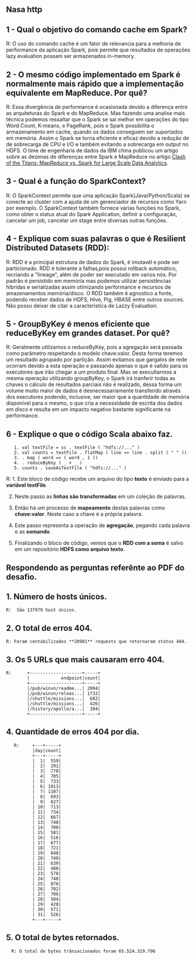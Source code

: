 ## Nasa http

## 1 - Qual o objetivo do comando cache em Spark?
R: O uso do comando cache é um fator de relevancia para a melhoria de performance da aplicação Spark, pois permite que resultados de
operações lazy evaluation possam ser armazenados in-memory.

## 2 - O mesmo código implementado em Spark é normalmente mais rápido que a implementação equivalente em MapReduce. Por quê?
R: Essa divergência de performance é ocasionada devido a diferença entre as arquiteturas do Spark e do MapReduce. Mas fazendo uma analise
mais técnica podemos ressaltar que o Spark se sai melhor em operações do tipo Word Count, K-means, e PageRank, pois o Spark possibilita
o armazenamento em cache, quando os dados conseguem ser suportados em memória. Assim o Spark se torna eficiente e eficaz devido a redução de
de sobrecarga de CPU e I/O e também evitando a sobrecarga em output no HDFS.
O time de engenharia de dados da IBM china publicou um artigo sobre as dezenas de diferenças entre Spark e MapReduce no artigo
[Clash of the Titans: MapReduce vs. Spark for Large Scale Data Analytics](http://www.vldb.org/pvldb/vol8/p2110-shi.pdf).

## 3 - Qual é a função do SparkContext?
R: O SparkContext permite que uma aplicação Spark(Java/Python/Scala) se conecte ao cluster com a ajuda de um gerenciador de recursos
como Yarn por exemplo. O SparkContext também fornece várias funções no Spark, como obter o status atual do Spark Application,
definir a configuração, cancelar um job, cancelar um stage entre diversas outras funções.

## 4 - Explique com suas palavras o que é Resilient Distributed Datasets (RDD):
R: RDD é a principal estrutura de dados do Spark, é imutavél e pode ser particionado. RDD é tolerante a falhas,pois possui rollback automático, recriando a "lineage", além de poder ser executado em varios nós.
Por padrão é persistido em memória mas podemos utilizar persistências híbridas e serializadas assim otimizando performance e recursos de amazenamentos memória/disco.
O RDD também é agnostico a fonte, podendo receber dados de HDFS, Hive, Pig, HBASE entre
outros sources. Não posso deixar de citar a característica de Lazzy Evaluation.

## 5 - GroupByKey é menos eficiente que reduceByKey em grandes dataset. Por quê?
R: Geralmente utilizamos o reduceByKey, pois a agregação será passada como parâmetro respeitando o modelo chave:valor. Desta forma
teremos um resultado agrupado por partição. Assim evitamos que gargalos de rede ocorram devido a esta operação e passando apenas o que é valido para os executores que irão chegar a um produto final.
Mas se execultarmos a mesma operação utilizando groupByKey, o Spark irá tranferir todas as chaves o cálculo de resultados parciais não é realizado, dessa forma um volume muito maior de dados é desnecessariamente transferido através dos executores podendo, inclusive, ser maior que a quantidade de memória disponível para o mesmo, o que cria a necessidade de escrita dos dados em disco e resulta em um impacto negativo bastante significante na performance.

## 6 - Explique o que o código Scala abaixo faz. 
```
   1. val textFile = sc . textFile ( "hdfs://..." )
   2. val counts = textFile . flatMap ( line => line . split ( " " ))
   3. . map ( word => ( word , 1 ))
   4. . reduceByKey ( _ + _ )
   5. counts . saveAsTextFile ( "hdfs://..." )
```
R: 1. Este bloco de código recebe um arquivo do tipo **texto** é enviado para a **variável textFile**.

   2. Neste passo as **linhas são transformadas** em um coleção de palavras.
   
   3. Então há um processo de **mapeamento** destas palavras como **chave:valor**. Neste caso a chave é a própria palavra.
   
   4. Este passo representa a operação de **agregação**, pegando cada palavra e as **somando**.
   
   5. Finalizando o bloco de código, vemos que o **RDD com a soma** é salvo em um repositório **HDFS como arquivo texto**.

## Respondendo as perguntas referênte ao PDF do desafio. 

## 1. Número de hosts únicos.
    R:  São 137979 host únicos.
    
## 2. O total de erros 404.
    R: Foram contabilizados **20901** requests que retornaram status 404.
    
## 3. Os 5 URLs que mais causaram erro 404.
    R:      +--------------------+-----+
            |            endpoint|count|
            +--------------------+-----+
            |/pub/winvn/readme...| 2004|
            |/pub/winvn/releas...| 1732|
            |/shuttle/missions...|  682|
            |/shuttle/missions...|  426|
            |/history/apollo/a...|  384|
            +--------------------+-----+
     
## 4. Quantidade de erros 404 por dia. 
       R:     +---+-----+
              |day|count|
              +---+-----+
              |  1|  559|
              |  2|  291|
              |  3|  778|
              |  4|  705|
              |  5|  733|
              |  6| 1013|
              |  7| 1107|
              |  8|  693|
              |  9|  627|
              | 10|  713|
              | 11|  734|
              | 12|  667|
              | 13|  748|
              | 14|  700|
              | 15|  581|
              | 16|  516|
              | 17|  677|
              | 18|  721|
              | 19|  848|
              | 20|  740|
              | 21|  639|
              | 22|  480|
              | 23|  578|
              | 24|  748|
              | 25|  876|
              | 26|  702|
              | 27|  706|
              | 28|  504|
              | 29|  420|
              | 30|  571|
              | 31|  526|
              +---+-----+

## 5. O total de bytes retornados. 
      R: O total de bytes trânsacionados foram 65.524.319.796
